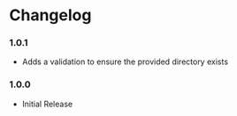 # Changelog
### 1.0.1
- Adds a validation to ensure the provided directory exists

### 1.0.0
- Initial Release
